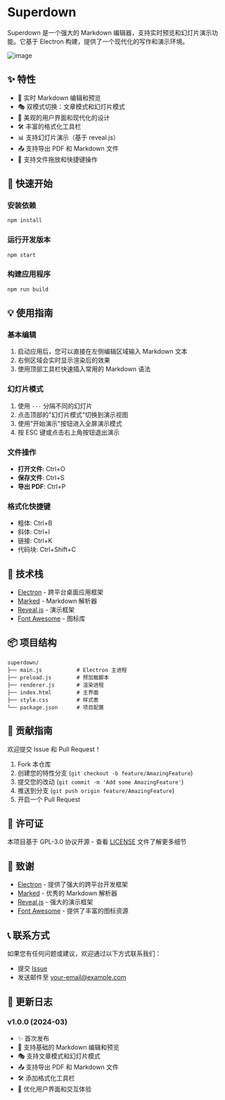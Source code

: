 # Superdown

Superdown 是一个强大的 Markdown 编辑器，支持实时预览和幻灯片演示功能。它基于 Electron 构建，提供了一个现代化的写作和演示环境。

![image](https://github.com/user-attachments/assets/ecbb5eb2-8fe0-45c5-9119-c4951c9d61ed)

## ✨ 特性

- 📝 实时 Markdown 编辑和预览
- 🎭 双模式切换：文章模式和幻灯片模式
- 🎨 美观的用户界面和现代化的设计
- 🛠 丰富的格式化工具栏
- 📊 支持幻灯片演示（基于 reveal.js）
- 📤 支持导出 PDF 和 Markdown 文件
- 🎯 支持文件拖放和快捷键操作

## 🚀 快速开始

### 安装依赖

```bash
npm install
```

### 运行开发版本

```bash
npm start
```

### 构建应用程序

```bash
npm run build
```

## 💡 使用指南

### 基本编辑

1. 启动应用后，您可以直接在左侧编辑区域输入 Markdown 文本
2. 右侧区域会实时显示渲染后的效果
3. 使用顶部工具栏快速插入常用的 Markdown 语法

### 幻灯片模式

1. 使用 `---` 分隔不同的幻灯片
2. 点击顶部的"幻灯片模式"切换到演示视图
3. 使用"开始演示"按钮进入全屏演示模式
4. 按 ESC 键或点击右上角按钮退出演示

### 文件操作

- **打开文件**: Ctrl+O
- **保存文件**: Ctrl+S
- **导出 PDF**: Ctrl+P

### 格式化快捷键

- 粗体: Ctrl+B
- 斜体: Ctrl+I
- 链接: Ctrl+K
- 代码块: Ctrl+Shift+C

## 🔧 技术栈

- [Electron](https://www.electronjs.org/) - 跨平台桌面应用框架
- [Marked](https://marked.js.org/) - Markdown 解析器
- [Reveal.js](https://revealjs.com/) - 演示框架
- [Font Awesome](https://fontawesome.com/) - 图标库

## 📦 项目结构

```
superdown/
├── main.js           # Electron 主进程
├── preload.js        # 预加载脚本
├── renderer.js       # 渲染进程
├── index.html        # 主界面
├── style.css         # 样式表
└── package.json      # 项目配置
```

## 🤝 贡献指南

欢迎提交 Issue 和 Pull Request！

1. Fork 本仓库
2. 创建您的特性分支 (`git checkout -b feature/AmazingFeature`)
3. 提交您的改动 (`git commit -m 'Add some AmazingFeature'`)
4. 推送到分支 (`git push origin feature/AmazingFeature`)
5. 开启一个 Pull Request

## 📄 许可证

本项目基于 GPL-3.0 协议开源 - 查看 [LICENSE](LICENSE) 文件了解更多细节

## 🙏 致谢

- [Electron](https://www.electronjs.org/) - 提供了强大的跨平台开发框架
- [Marked](https://marked.js.org/) - 优秀的 Markdown 解析器
- [Reveal.js](https://revealjs.com/) - 强大的演示框架
- [Font Awesome](https://fontawesome.com/) - 提供了丰富的图标资源

## 📞 联系方式

如果您有任何问题或建议，欢迎通过以下方式联系我们：

- 提交 [Issue](https://github.com/yourusername/superdown/issues)
- 发送邮件至 [your-email@example.com](mailto:your-email@example.com)

## 🔄 更新日志

### v1.0.0 (2024-03)

- ✨ 首次发布
- 🎉 支持基础的 Markdown 编辑和预览
- 🎭 支持文章模式和幻灯片模式
- 📤 支持导出 PDF 和 Markdown 文件
- 🛠 添加格式化工具栏
- 🎨 优化用户界面和交互体验 
